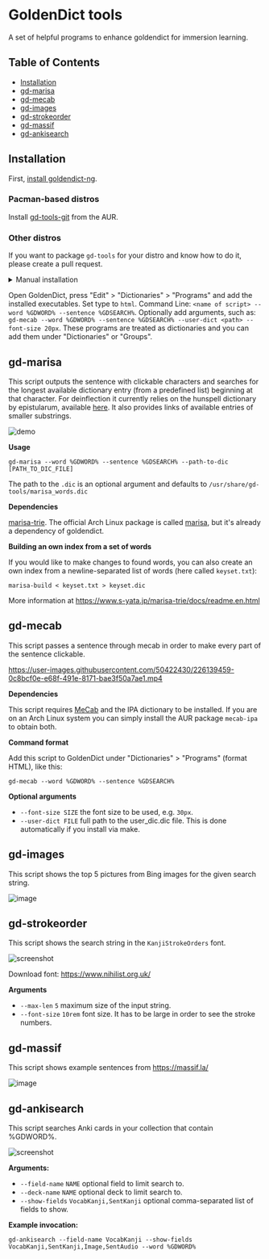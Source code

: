# GoldenDict tools

A set of helpful programs to enhance goldendict for immersion learning.

## Table of Contents
- [Installation](#installation)
- [gd-marisa](#gd-marisa)
- [gd-mecab](#gd-mecab)
- [gd-images](#gd-images)
- [gd-strokeorder](#gd-strokeorder)
- [gd-massif](#gd-massif)
- [gd-ankisearch](#gd-ankisearch)

## Installation

First, [install goldendict-ng](https://tatsumoto-ren.github.io/blog/setting-up-goldendict.html).

### Pacman-based distros

Install [gd-tools-git](https://aur.archlinux.org/packages/gd-tools-git) from the AUR.

### Other distros

If you want to package `gd-tools` for your distro and know how to do it,
please create a pull request.

<details>

<summary>Manual installation</summary>

1) To build the `gd-tools` you need to install `xmake` and `gcc` (13.1 and newer).
2) Run `./quickinstall.sh`.

</details>

Open GoldenDict, press "Edit" > "Dictionaries" > "Programs" and add the installed executables.
Set type to `html`.
Command Line: `<name of script> --word %GDWORD% --sentence %GDSEARCH%`.
Optionally add arguments, such as: `gd-mecab --word %GDWORD% --sentence %GDSEARCH% --user-dict <path> --font-size 20px`.
These programs are treated as dictionaries and you can add them under "Dictionaries" or "Groups".

## gd-marisa

This script outputs the sentence with clickable characters
and searches for the longest available dictionary entry
(from a predefined list) beginning at that character.
For deinflection it currently relies on the hunspell dictionary by epistularum,
available [here](https://github.com/epistularum/hunspell-ja-deinflection).
It also provides links of available entries of smaller substrings.

![demo](https://user-images.githubusercontent.com/50422430/229341045-96283fc9-8ecb-49bb-a011-abd2d3e4e43e.gif)

**Usage**

```
gd-marisa --word %GDWORD% --sentence %GDSEARCH% --path-to-dic [PATH_TO_DIC_FILE]
```

The path to the `.dic` is an optional argument and defaults to `/usr/share/gd-tools/marisa_words.dic`

**Dependencies**

[marisa-trie](https://github.com/s-yata/marisa-trie).
The official Arch Linux package is called [marisa](https://archlinux.org/packages/community/x86_64/marisa/),
but it's already a dependency of goldendict.

**Building an own index from a set of words**

If you would like to make changes to found words,
you can also create an own index from a newline-separated list of words (here called `keyset.txt`):

```
marisa-build < keyset.txt > keyset.dic
```

More information at https://www.s-yata.jp/marisa-trie/docs/readme.en.html

## gd-mecab

This script passes a sentence through mecab in order to make every part of the sentence clickable.

https://user-images.githubusercontent.com/50422430/226139459-0c8bcf0e-e68f-491e-8171-bae3f50a7ae1.mp4

**Dependencies**

This script requires [MeCab](https://taku910.github.io/mecab/) and the IPA dictionary to be installed.
If you are on an Arch Linux system you can simply install the AUR package `mecab-ipa` to obtain both.

**Command format**

Add this script to GoldenDict under "Dictionaries" > "Programs" (format HTML), like this:

```
gd-mecab --word %GDWORD% --sentence %GDSEARCH%
```

**Optional arguments**

* `--font-size SIZE` the font size to be used, e.g. `30px`.
* `--user-dict FILE` full path to the user_dic.dic file. This is done automatically if you install via make.

## gd-images

This script shows the top 5 pictures from Bing images for the given search string.

![image](https://user-images.githubusercontent.com/50422430/224940994-eb3e1be6-9cd8-4776-88cf-850c78648e81.png)

## gd-strokeorder

This script shows the search string in the `KanjiStrokeOrders` font.

![screenshot](https://user-images.githubusercontent.com/69171671/224840590-b740a1b6-8526-49ed-b4cd-efe03689a132.png)

Download font: https://www.nihilist.org.uk/

**Arguments**

* `--max-len` `5` maximum size of the input string.
* `--font-size` `10rem` font size. It has to be large in order to see the stroke numbers.

## gd-massif

This script shows example sentences from https://massif.la/

![image](https://user-images.githubusercontent.com/50422430/226018360-e46605f0-2fb4-481c-801e-73aca84fae70.png)

## gd-ankisearch

This script searches Anki cards in your collection that contain %GDWORD%.

![screenshot](https://github.com/Ajatt-Tools/gd-tools/assets/69171671/45a6b3a1-97de-439c-8f17-bd6f81d81d73)

**Arguments:**

* `--field-name` `NAME` optional field to limit search to.
* `--deck-name` `NAME` optional deck to limit search to.
* `--show-fields` `VocabKanji,SentKanji` optional comma-separated list of fields to show.

**Example invocation:**

```
gd-ankisearch --field-name VocabKanji --show-fields VocabKanji,SentKanji,Image,SentAudio --word %GDWORD%
```
